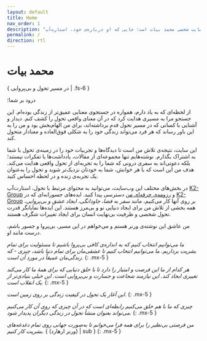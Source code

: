 ```yaml
---
layout: default
title: Home
nav_order: 1
description: "این وب‌سایت شخصی محمد بیات است؛ جایی که او درباره‌ی خود، استارت‌آپ K2، رزومه‌ی حرفه‌ای و دنیای تحول به اشتراک می‌گذارد."
permalink: /
direction: rtl
---
```


# محمد بیات
{ در مسیر تحول و بی‌پروایی | .fs-6 }

درود بر شما؛

از لحظه‌ای که به یاد دارم، همواره در جستجوی معنایی عمیق‌تر از زندگی بوده‌ام. این جستجو مرا به مسیری هدایت کرد که در آن معنای واقعی تحول را کشف کنم. دیدار و آشنایی با کسانی که در مسیر تحول قدم برداشته‌اند، برای من الهام‌بخش بود و من را به این باور رساند که هر فرد می‌تواند زندگی خود را به شکلی فوق‌العاده و معنادار متحول کند.

این سایت، نتیجه‌ی تلاش من است تا دیدگاه‌ها و تجربیات خود را در زمینه‌ی تحول با شما به اشتراک بگذارم. نوشته‌هایم تنها مجموعه‌ای از مقالات، یادداشت‌ها یا تفکرات نیستند؛ بلکه دعوتی‌اند به سفری درونی که شما را به تجربه‌ای از تحول واقعی هدایت می‌کند. هدف من این است که با هر خوانش، شما به خودتان نزدیک‌تر شوید و تحول را به‌عنوان یک تجربه‌ی زنده و در لحظه احساس کنید.

در بخش‌های مختلف این وب‌سایت، می‌توانید به محتوای مرتبط با تحول، استارت‌آپ [K2-Group](/k2-group) و [رزومه‌ی حرفه‌ای من](/resume) دسترسی پیدا کنید. ایده‌های جسورانه‌ای که در [K2-Group](/k2-group) بر روی آنها کار می‌کنیم، مانند *سفر به فضا، جاودانگی، ایجاد عشق و بی‌پروایی*، همه بخشی از تلاش من برای ایجاد دنیایی نو و بی‌مرز هستند. این ایده‌ها نمایانگر قدرت تحول شخصی و ظرفیت بی‌نهایت انسان برای ایجاد تغییرات شگرف هستند.

من عاشق این نوشته‌ی ورنر هستم و می‌خواهم در این مسیر، بی‌پروا و جسور باشم، درست مانند او.

_ما می‌توانیم انتخاب کنیم که به اندازه‌ی کافی بی‌پروا باشیم تا مسئولیت برای تمام بشریت برداریم. ما می‌توانیم انتخاب کنیم تا عشقی‌مان برای تمام دنیا باشد، چیزی - که زندگی‌مان عمیقاً در مورد آن است._
{: .mx-5 }

_هر کدام از ما این فرصت و امتیاز را دارد تا با خلق دنیایی که برای همۀ ما کار می‌کند تغییری ایجاد کند. این نیازمند شجاعت و جسارت و بی‌پروایی است. این خیلی بنیادی‌تر از یک انقلاب است._
{: .mx-5 }

_این آغاز یک تحول در کیفیت زندگی بر روی زمین است._
{: .mx-5 }

_چیزی که ما با هم خلق می‌کنیم رابطه‌ای است که در آن چیزی که روی آن کار می‌کنیم می‌تواند بعنوان منشأ تحول در زندگی دیگران پدیدار شود._
{: .mx-5 }

_من فرصتی بی‌نظیر را برای همه فرا می‌خوانم تا به‌صورت جهانی روی تمام دغدغه‌های بشریت کار کنیم._ { (ورنر ارهارد) | sub }
{: .mx-5 }
